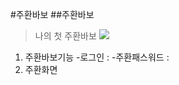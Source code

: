 #주환바보
##주환바보
> 나의 첫 주환바보
> <img src="https://img1.daumcdn.net/thumb/R1280x0.fjpg/?fname=http://t1.daumcdn.net/brunch/service/user/a2To/image/-4ZDMcKlWuZ11l5yCt_V-lzbDxM.jpeg"></img>
1. 주환바보기능
  -로그인 :
  -주환패스워드 :
2. 주환화면
